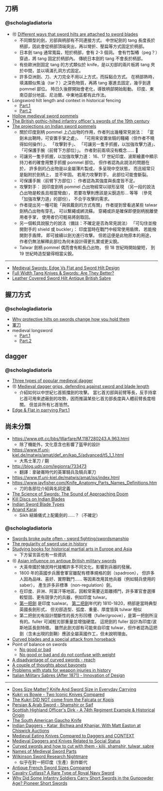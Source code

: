刀柄
----

### @scholagladiatoria ###

* :accept: [Different ways that sword hilts are attached to sword blades ](https://www.youtube.com/watch?v=XUL80bbJMOI)
	* 不同類型的劍，刃部與柄部有不同連接方式。
		中世紀劍的 tang 長度長於柄部，因此會從柄部頂端突出，再以彎折、壓扁等方式固定於柄部。
	* 日本劍 tang 通常寬扁，短於柄部，會有 2-3 個洞。
		會有竹製樁（peg？）穿過，將 tang 固定於柄部內。
		傳統日本劍的 tang 不會長於柄部。
	* 有些歐洲劍固定 tang 的方式類似於 knife，是以刃部的兩片板將 tang 夾於中間，並以填滿孔洞方式固定。
	* 許多亞洲劍、刀、大刀完全不用以上方式，而採黏合方式。
		在柄部熱時，填滿類似焦油（tar？）之深色物質，再將 tang 塞進去固定，幾乎到達 pommel 部位。
		時日久後膠開始會老化，導致柄部開始鬆動。
		印度、東南亞部分地區、尼泊爾、中東地區都有此作法。
* Longsword hilt length and context in historical fencing
	* [Part.1](https://www.youtube.com/watch?v=AdnIQljDw-g)
	* [Part.2](https://www.youtube.com/watch?v=V6pPuhmcxKo)
* [Hollow medieval sword pommels](https://www.youtube.com/watch?v=NaQPlBklhEk)
* [The British gothic-hilted infantry officer's swords of the 19th century](https://www.youtube.com/watch?v=3U9VZLMV-SA)
* [The projections on Indian sword pommels](https://www.youtube.com/watch?v=d92iCDIgcyw)
	* 關於印度劍柄 pommel 上凸出物的作用，作者列出幾種常見說法：
		「當劍未出鞘時，可安置手掌之處」、
		「可用來安置坐騎的韁繩（但作者不曉得如何操作）」、
		「攻擊對手」、
		「可讓另一隻手抓握，以加強攻擊力道」、
		「可保護手腕（前臂下方部位）」。
		作者對前兩項沒有概念...... :see_no_evil:
	* 可讓另一隻手抓握，以加強攻擊力道：
		16、17 世紀印度、波斯繪畫中顯示持刀者的確會用雙手抓握 pommel 部位。
		但作者認為此說法的問題在於，
		許多劍的凸出物是以金屬薄片製成，
		多呈現中空狀態，
		而且經常只是黏附於劍柄上，
		並不牢固。
		若用力攻擊對手，
		此部位可能會斷裂。
	* 可保護手腕（前臂下方部位）：
		作者認為其強度與長度皆不足。
	* 攻擊對手：
		因印度劍柄 pommel 凸出物經常以球形呈現
		（另一段的說法凸出物是較長且相當彎曲），
		若要攻擊則應該是尖銳造形... 等等
		（參見「加強攻擊力道」的部份），
		不合乎攻擊的需求。
	* 作者提出另一種可能「與佩戴劍的方式有關」
		作者提到曾看過某些 talwar 劍柄凸出物有穿孔，
		可以繫繩或綁流蘇。
		穿繩或許是確保即便劍柄脫離使用者手掌，
		使用者仍可輕易將劍取回。
	* 另一個較具說服力的說法（備註：不確定是否為常見說法）
		「可勾住並撥開對手的 shield 或 buckler」：
		印度當時在戰鬥中經常使用盾牌，
		若能撥開對手盾牌，
		即可接續以劍刃進行攻擊。
		但若這便是此物原本的用途，
		作者仍無法解釋此部位為何未設計得更扎實或更尖銳。
	* Talwar 劍柄 pommel 偶而會有較長凸出物，
		但 18 世紀時開始變短，
		到 19 世紀時造型變得相當尖銳。

--------

* [Medieval Swords: Edge Vs Flat and Sword Hilt Design](https://www.youtube.com/watch?v=48Vd8C0iB7A)
* [Full Width Tang Knives & Swords: Are They Better?](https://www.youtube.com/watch?v=UEFDDPP0rJU)
* [Leather Covered Sword Hilt Antique British Sabre](https://www.youtube.com/watch?v=VyXmX71MDjg)


握刀方式
--------

### @scholagladiatoria ###

* [Why protective hilts on swords change how you hold them](https://www.youtube.com/watch?v=K0Mxb1U9H_4)
* [軍刀](https://www.youtube.com/watch?v=OvIFi1jitS0)
* medieval longsword
	* [Part.1](https://www.youtube.com/watch?v=Q1_9ZhpzX-4)
	* [Part.2](https://www.youtube.com/watch?v=0t1h_fVutw4)


dagger
------

### @scholagladiatoria ###

* [Three types of popular medieval dagger](https://www.youtube.com/watch?v=71GQRVob6KY)
* :accept: [Medieval dagger grips, defending against sword and blade length](https://www.youtube.com/watch?v=mToGc2RM3kA)
	* 介紹如何以中世紀匕首抵擋劍的攻擊。
		當匕首刃部與前臂等長，反手持拿匕首可用來遮蔽劍的攻勢，因而推論某些匕首刃部長度與人體前臂長度相關。
		但並非所有匕首皆然。
* [Edge & Flat in parrying Part.1](https://www.youtube.com/watch?v=ZeDFc2QQ-XU)


尚未分類
--------

* https://www.ptt.cc/bbs/Warfare/M.1187280243.A.963.html
	* 除了機能外，文化意含也影響了盔甲的設計
* https://www.tf.uni-kiel.de/matwis/amat/def_en/kap_5/advanced/t5_1_1.html
	* 大馬士革刀 / 鋼
* http://blog.udn.com/legionra/733473
	* 翻譯：拿破崙時代的英軍騎兵及騎兵軍刀
* https://www.tf.uni-kiel.de/matwis/amat/iss/index.html
* https://www.jayfisher.com/Knife_Anatomy_Parts_Names_Definitions.htm
	* 刀的各部位介紹與名詞定義
* [The Science of Swords: The Sound of Approaching Doom](https://blogs.scientificamerican.com/assignment-impossible/the-science-of-swords-the-sound-of-approaching-doom)
* [Kill Discs on Indian Blades](https://www.fordemilitaryantiques.com/articles/2019/6/21/kill-discs-on-indian-blades)
* [Indian Sword Blade Types](https://www.fordemilitaryantiques.com/articles/2019/7/12/a-guide-to-indian-sword-blade-types)
* [Anand Karaj](http://maharajaswords.com/anand-karaj/)
	* Sikh 結婚儀式上配戴劍的......？（不確定）


### @scholagladiatoria ###

* [Swords broke quite often - sword fighting/swordsmanship](https://www.youtube.com/watch?v=meln41VHxqs)
* [The regularity of sword use in history](https://www.youtube.com/watch?v=0_Afv2slSIs)
* [Studying books for historical martial arts in Europe and Asia](https://www.youtube.com/watch?v=bWqsr8wzsYU)
	* 下方留言區也有一些資訊
* :accept: [Asian influence on antique British military swords](https://www.youtube.com/watch?v=Fng9BFgYGog)
	* 大英帝國於殖民時代接觸許多不同文化，影響到兵器的發展。
	* 1800 年的英國步兵團會軍官雖配有標準規格的劍（spadroon），
		但許多人因為品味、喜好、實際戰鬥...... 等因素改用其他兵器（例如騎兵使用的 saber），
		產生許多非標準（non-regulation）劍。
	* 在印度、非洲、阿富汗等地區，因較常需要近距離搏鬥，許多軍官會選擇較堅固、更有競爭力的兵器，例如印度 tulwar。
	* [第一把劍](https://youtu.be/Fng9BFgYGog?t=198) 是印度 tualwar。
		[第二把劍](https://youtu.be/Fng9BFgYGog?t=219)年代約 1810-1820，柄部是當時典型英國長劍形式，
		但刃部造型、弧度、重量、厚度皆與 tulwar 相似
	* 第二把劍刃有設計間斷性的長方形凹槽（fuller/groove），是第一把劍所沒有的。fuller 可減輕刃部重量並增強硬度。
		這把劍的 fuller 設計為印度/波斯地區長劍特徵。
		雖然此劍刃部有可能來自印度 tulwar，但作者認為這把劍（含未出現的劍鞘）應該全屬英國作工，但未說明理由。
* [Curved blades and a special attack from horseback](https://www.youtube.com/watch?v=GX8Z1pMikes)
* Point of balance on swords
	* [No good or bad](https://www.youtube.com/watch?v=Y40snITLi6o)
	* [No good or bad and do not confuse with weight](https://www.youtube.com/watch?v=L-fGjUUZV5g)
* [A disadvantage of curved swords - reach](https://www.youtube.com/watch?v=wfNdT-C5_d8)
* [A couple of thoughts about bayonets](https://www.youtube.com/watch?v=2Nc7UNFN3bM)
* [Problems with stats for weapon injuries in history](https://www.youtube.com/watch?v=6QaFSOta0Lw)
* [Italian Military Sabres (After 1871) - Innovation of Design](https://www.youtube.com/watch?v=XMPLVHYHjCc)

--------

* [Does Size Matter? Knife And Sword Size in Everyday Carrying](https://www.youtube.com/watch?v=QrkqJ69A0pg)
* [Kukri vs Bowie - Two Iconic Knives Compared](https://www.youtube.com/watch?v=NHpwITXxaT8)
* [The Kukri DID NOT come from the Falcata or Kopis](https://www.youtube.com/watch?v=ykdAFTEHxKk)
* [Persian & Arab Sword - Shamshir or Saif](https://www.youtube.com/watch?v=8xZpnF2F55o)
* [Scottish Highland Officer's Dirk - A 74th Regiment Example & Historical Origin](https://www.youtube.com/watch?v=Uh3K4uAA390)
* [The South American Gaucho Knife](https://www.youtube.com/watch?v=TNHQ1FHzAGI)
* [Indian Daggers - Katar, Bichwa and Khanjar. With Matt Easton at Chiswick Auctions](https://www.youtube.com/watch?v=DMMnrnWZpD0)
* [Medieval Eating Knives Compared to Daggers and CONTEXT](https://www.youtube.com/watch?v=YAiQPQ7pPR4)
* [Medieval Daggers and Knives Related to Social Status](https://www.youtube.com/watch?v=n10ZIoae0b8)
* [Curved swords and how to cut with them - kilij, shamshir, tulwar, sabre](https://www.youtube.com/watch?v=qfhC_c2Zbh0)
* [Names of Medieval Sword Parts](https://www.youtube.com/watch?v=72fPo1F0Jic)
* [Wilkinson Sword Research Nightmare](https://www.youtube.com/watch?v=MTVaSACc5qI)
	* 似乎在對一把印度（生產）劍作斷代
* [Antique French Sword Sizes Compared](https://www.youtube.com/watch?v=Jh0xdhk7gJU)
* [Cavalry Cutlass? A Rare Type of Royal Navy Sword](https://www.youtube.com/watch?v=WK3nO0db8io)
* [Why Did Some Infantry Soldiers Carry Short Swords in the Gunpowder Age? Pioneer Short Swords](https://www.youtube.com/watch?v=D5CnCzS-P9o)

